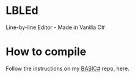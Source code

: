 # LBLEd
Line-by-line Editor - Made in Vanilla C#

# How to compile
Follow the instructions on my [BASIC#](https://github.com/marko2155/basicsharp) repo, here.
